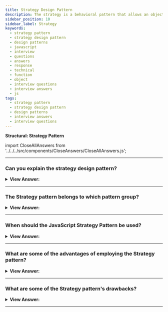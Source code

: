 ```yaml
---
title: Strategy Design Pattern
description: The strategy is a behavioral pattern that allows an object to shift its way of responding to changes in its internal state.
sidebar_position: 10
sidebar_label: Strategy
keywords:
  - strategy pattern
  - strategy design pattern
  - design patterns
  - javascript
  - interview
  - questions
  - answers
  - response
  - technical
  - function
  - object
  - interview questions
  - interview answers
  - js
tags:
  - strategy pattern
  - strategy design pattern
  - design patterns
  - interview answers
  - interview questions
---
```


<head>
  <title>Strategy Pattern | JavaScript Interview Questions</title>
</head>

**Structural: Strategy Pattern**

import CloseAllAnswers from '../../../src/components/CloseAnswers/CloseAllAnswers.js';

<CloseAllAnswers />

---

### Can you explain the strategy design pattern?

<details className='answer'>
  <summary>
    <strong>View Answer:</strong>
  </summary>
  <div>
    <div>
      <strong>Interview Response:</strong> The Strategy pattern encapsulates various algorithms (or strategies) for a specific task. It enables a method to be replaced at runtime with another method (Strategy) without the client knowing it. The Strategy pattern is essentially a collection of interchangeable algorithms.<br/>
    </div>
    <div>
</div><br />
  <div><strong className="codeExample">Code Example:</strong><br /><br />

<img src="/img/javascript-Strategy.jpg" /><br /><br />

**This pattern's objects are as follows:**

**Context** -- example code: Shipping

- keeps track of the current Strategy object
- provides an interface by which clients can request Strategy computations
- enables clients to adjust their strategy

**Strategy** -- example code: UPS, USPS, FedEx

- implements the algorithm using the Strategy interface

<br/>

```js
let Shipping = function () {
  this.company = '';
};

Shipping.prototype = {
  setStrategy: function (company) {
    this.company = company;
  },

  calculate: function (package) {
    return this.company.calculate(package);
  },
};

let UPS = function () {
  this.calculate = function (package) {
    // calculations...
    return '$45.95';
  };
};

let USPS = function () {
  this.calculate = function (package) {
    // calculations...
    return '$39.40';
  };
};

let Fedex = function () {
  this.calculate = function (package) {
    // calculations...
    return '$43.20';
  };
};

function run() {
  let package = { from: '76712', to: '10012', weigth: 'lkg' };

  // the 3 strategies

  let ups = new UPS();
  let usps = new USPS();
  let fedex = new Fedex();

  let shipping = new Shipping();

  shipping.setStrategy(ups);
  console.log('UPS Strategy: ' + shipping.calculate(package));
  shipping.setStrategy(usps);
  console.log('USPS Strategy: ' + shipping.calculate(package));
  shipping.setStrategy(fedex);
  console.log('Fedex Strategy: ' + shipping.calculate(package));
}

run();

/*

OUTPUT:

UPS Strategy: $45.95
USPS Strategy: $39.40
Fedex Strategy: $43.20

*/
```

</div>
 </div>

</details>

---

### The Strategy pattern belongs to which pattern group?

<details>
  <summary>
    <strong>View Answer:</strong>
  </summary>
  <div>
    <div>
      <strong>Interview Response:</strong> The Strategy pattern is part of the Behavioral design pattern set.
    </div>
  </div>
</details>

---

### When should the JavaScript Strategy Pattern be used?

<details>
  <summary>
    <strong>View Answer:</strong>
  </summary>
  <div>
    <div>
      <strong>Interview Response:</strong> Strategy Pattern Use-Cases.
    </div>
    <br />
    <div></div>

- When you need to employ several algorithms with varying versions, you must construct a concrete class (this may include one or more functions) to implement your algorithm.
- When there are conditional statements around by several connected algorithms
- When the majority of your classes exhibit similar behaviors

<br />
  </div>
</details>

---

### What are some of the advantages of employing the Strategy pattern?

<details>
  <summary>
    <strong>View Answer:</strong>
  </summary>
  <div>
    <div>
      <strong>Interview Response:</strong> Benefits of the Strategy Pattern
    </div>
    <br />
    <div></div>

- At runtime, you can alter the algorithms utilized within an object.
- You can separate an algorithm's implementation specifics from the code that utilizes it.
- It use the composition in place of inheritance
- The principle of open/closed. You may implement new tactics without changing the context.

<br />
  </div>
</details>

---

### What are some of the Strategy pattern's drawbacks?

<details>
  <summary>
    <strong>View Answer:</strong>
  </summary>
  <div>
    <div>
      <strong>Interview Response:</strong> Drawbacks of the Strategy Pattern.
    </div>
    <br />
    <div></div>

- If you only have a few algorithms that seldom change, there's no point in complicating the program with new classes and interfaces that come with the pattern.
- Clients must understand the distinctions between tactics to choose the best one.
- Many current programming languages feature functional types, which allow you to implement different variants of an algorithm within a collection of anonymous functions. You may then utilize these methods the same way you used Strategy objects, but without cluttering your code with unnecessary classes and interfaces.

<br />
  </div>
</details>

---
